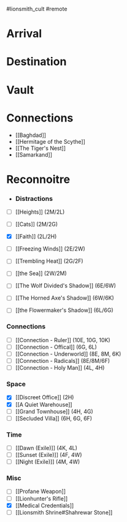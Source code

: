 > 
#lionsmith_cult #remote

# Arrival
> 
# Destination
> 
# Vault

# Connections
- [[Baghdad]]
- [[Hermitage of the Scythe]]
- [[The Tiger's Nest]]
- [[Samarkand]]
# Reconnoitre
- ### Distractions
- [ ] [[Heights]] (2M/2L)
- [ ] [[Cats]] (2M/2G)
- [x] [[Faith]] (2L/2H)

- [ ] [[Freezing Winds]] (2E/2W)
- [ ] [[Trembling Heat]] (2G/2F)
- [ ] [[the Sea]] (2W/2M)

- [ ] [[The Wolf Divided's Shadow]] (6E/6W)
- [ ] [[The Horned Axe's Shadow]] (6W/6K)
- [ ] [[the Flowermaker's Shadow]] (6L/6G)
### Connections
- [ ] [[Connection - Ruler]] (10E, 10G, 10K)
- [ ] [[Connection - Offical]] (6G, 6L)
- [ ] [[Connection - Underworld]] (8E, 8M, 6K)
- [ ] [[Connection - Radicals]] (8E/8M/6F)
- [ ] [[Connection - Holy Man]] (4L, 4H)
### Space
- [x] [[Discreet Office]] (2H)
- [x] [[A Quiet Warehouse]]
- [ ] [[Grand Townhouse]] (4H, 4G)
- [ ] [[Secluded Villa]] (6H, 6G, 6F)
### Time
- [ ] [[Dawn (Exile)]] (4K, 4L)
- [ ] [[Sunset (Exile)]] (4F, 4W)
- [ ] [[Night (Exile)]] (4M, 4W)
### Misc
- [ ] [[Profane Weapon]]
- [ ] [[Lionhunter's Rifle]]
- [x] [[Medical Credentials]]
- [ ] [[Lionsmith Shrine#Shahrewar Stone]]